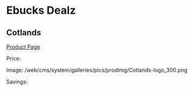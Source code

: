 
# Ebucks Dealz
## Cotlands
[Product Page](https://www.ebucks.com/web/shop/productSelected.do?prodId=216820030&catId=365579701)

Price: 

Image: /web/cms/system/galleries/pics/prodimg/Cotlands-logo_300.png

Savings: 


	